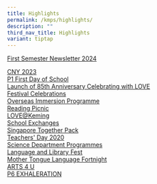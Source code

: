 ```yaml
---
title: Highlights
permalink: /kmps/highlights/
description: ""
third_nav_title: Highlights
variant: tiptap
---
```

<p><a href="https://go.gov.sg/keming012024" rel="noopener noreferrer nofollow" target="_blank">First Semester Newsletter 2024</a>
</p>
<p><a href="/kmps/Highlights/CNY2023/" rel="noopener noreferrer nofollow" target="_blank">CNY 2023</a>
<br><a href="/kmps/highlights/p1-first-day-of-school" rel="noopener noreferrer nofollow" target="_blank">P1 First Day of School</a>
<br><a href="/kmps/highlights/launch-of-85th-anniversary-celebrating-with-love" rel="noopener noreferrer nofollow" target="_blank">Launch of 85th Anniversary Celebrating with LOVE</a>
<br><a href="/kmps/highlights/festival-celebrations" rel="noopener noreferrer nofollow" target="_blank">Festival Celebrations</a>
<br><a href="/kmps/highlights/overseas-immersion-programme" rel="noopener noreferrer nofollow" target="_blank">Overseas Immersion Programme</a>
<br><a href="/kmps/highlights/reading-picnic" rel="noopener noreferrer nofollow" target="_blank">Reading Picnic</a>
<br><a href="/kmps/highlights/love-at-keming" rel="noopener noreferrer nofollow" target="_blank">LOVE@Keming</a>
<br><a href="/kmps/highlights/school-exchanges-dulwich-college-junior-n-taipei-nangang-elementary" rel="noopener noreferrer nofollow" target="_blank">School Exchanges</a>
<br><a href="/kmps/highlights/singapore-together-pack" rel="noopener noreferrer nofollow" target="_blank">Singapore Together Pack</a>
<br><a href="/kmps/highlights/teachers-day-2020" rel="noopener noreferrer nofollow" target="_blank">Teachers' Day 2020</a>
<br><a href="/kmps/highlights/science-department-programmes" rel="noopener noreferrer nofollow" target="_blank">Science Department Programmes</a>
<br><a href="/kmps/highlights/language-and-library-fest" rel="noopener noreferrer nofollow" target="_blank">Language and Library Fest</a>
<br><a href="/kmps/highlights/mother-tongue-language-fortnight" rel="noopener noreferrer nofollow" target="">Mother Tongue Language Fortnight</a>
<br><a href="/kmps/highlights/arts-4-u" rel="noopener noreferrer nofollow" target="">ARTS 4 U</a>
<br><a href="/kmps/highlights/p6-exhaleration" rel="noopener noreferrer nofollow" target="">P6 EXHALERATION</a>
</p>